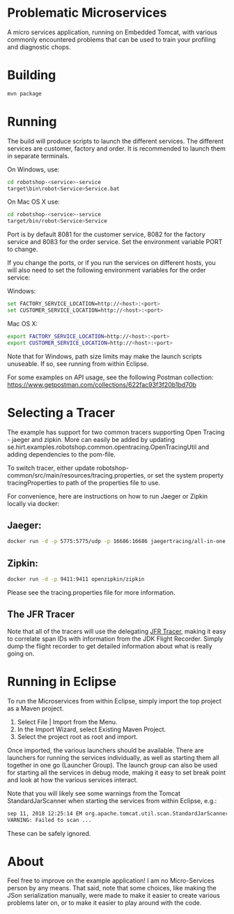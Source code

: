# Problematic Microservices
A micro services application, running on Embedded Tomcat, with various commonly encountered problems that can be used to train your profiling and diagnostic chops.

# Building
```bash
mvn package
```
# Running
The build will produce scripts to launch the different services. The different services are customer, factory and order. It is recommended to launch them in separate terminals.

On Windows, use:

```bash
cd robotshop-<service>-service
target\bin\robot<Service>Service.bat
```

On Mac OS X use:

```bash
cd robotshop-<service>-service
target/bin/robot<Service>Service
```

Port is by default 8081 for the customer service, 8082 for the factory service and 8083 for the order service. Set the environment variable PORT to change.

If you change the ports, or if you run the services on different hosts, you will also need to set the following environment variables for the order service:

Windows:

```bash
set FACTORY_SERVICE_LOCATION=http://<host>:<port>
set CUSTOMER_SERVICE_LOCATION=http://<host>:<port>
```

Mac OS X:

```bash
export FACTORY_SERVICE_LOCATION=http://<host>:<port>
export CUSTOMER_SERVICE_LOCATION=http://<host>:<port>
```

Note that for Windows, path size limits may make the launch scripts unuseable. If so, see running from within Eclipse.

For some examples on API usage, see the following Postman collection:
https://www.getpostman.com/collections/622fac93f3f20b1bd70b

# Selecting a Tracer
The example has support for two common tracers supporting Open Tracing - jaeger and zipkin. More can easily be added by updating se.hirt.examples.robotshop.common.opentracing.OpenTracingUtil and adding dependencies to the pom-file.

To switch tracer, either update robotshop-common/src/main/resources/tracing.properties, or set the 
system property tracingProperties to path of the properties file to use.

For convenience, here are instructions on how to run Jaeger or Zipkin locally via docker:

## Jaeger:

```bash
docker run -d -p 5775:5775/udp -p 16686:16686 jaegertracing/all-in-one:latest
```

## Zipkin:

```bash
docker run -d -p 9411:9411 openzipkin/zipkin
```

Please see the tracing.properties file for more information.

## The JFR Tracer
Note that all of the tracers will use the delegating [JFR Tracer](https://github.com/thegreystone/jfr-tracer), making it easy to correlate span IDs with information from the JDK Flight Recorder. Simply dump the flight recorder to get detailed information about what is really going on.

# Running in Eclipse
To run the Microservices from within Eclipse, simply import the top project as a Maven project.

1. Select File | Import from the Menu.
2. In the Import Wizard, select Existing Maven Project.
3. Select the project root as root and import.

Once imported, the various launchers should be available. There are launchers for running the services individually,
as well as starting them all together in one go (Launcher Group). The launch group can also be used for starting
all the services in debug mode, making it easy to set break point and look at how the various services interact.

Note that you will likely see some warnings from the Tomcat StandardJarScanner when starting the services from 
within Eclipse, e.g.:

```bash
sep 11, 2018 12:25:14 EM org.apache.tomcat.util.scan.StandardJarScanner scan
VARNING: Failed to scan ...
```

These can be safely ignored.

# About
Feel free to improve on the example application! I am no Micro-Services person by any means. That said, note that some 
choices, like making the JSon serialization manually, were made to make it easier to create various problems later on, 
or to make it easier to play around with the code.

